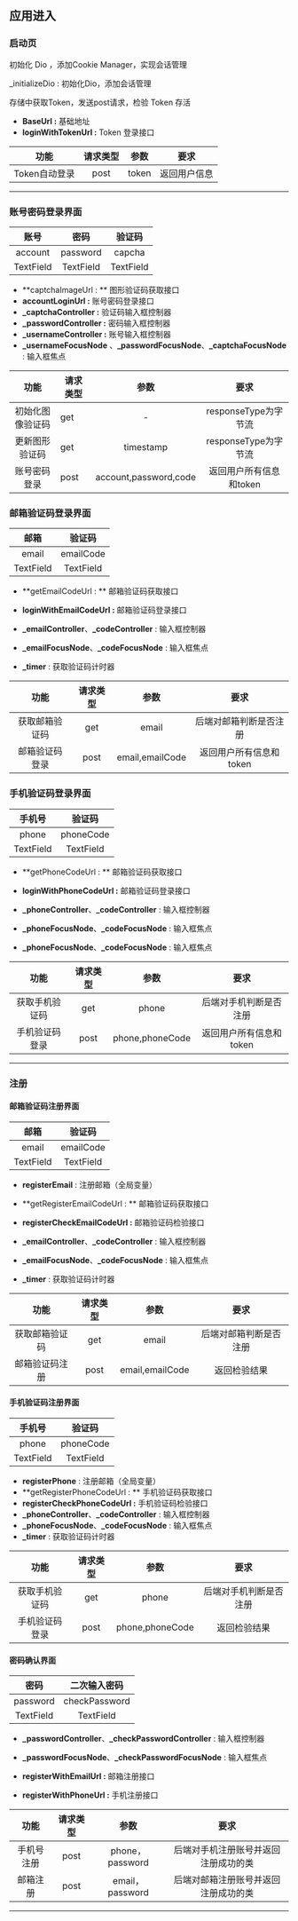 ## 应用进入

### 启动页

初始化 Dio ，添加Cookie Manager，实现会话管理

_initializeDio : 初始化Dio，添加会话管理

存储中获取Token，发送post请求，检验 Token 存活

- **BaseUrl :**  基础地址
- **loginWithTokenUrl :**  Token 登录接口

|     功能      | 请求类型 | 参数  |     要求     |
| :-----------: | :------: | :---: | :----------: |
| Token自动登录 |   post   | token | 返回用户信息 |



------

### 账号密码登录界面

|   账号    |   密码    |  验证码   |
| :-------: | :-------: | :-------: |
|  account  | password  |  capcha   |
| TextField | TextField | TextField |

- **captchaImageUrl : ** 图形验证码获取接口
- **accountLoginUrl :**  账号密码登录接口
- **_captchaController :** 验证码输入框控制器
- **_passwordController :**  密码输入框控制器
- **_usernameController :**  账号输入框控制器
- **_usernameFocusNode** 、**_passwordFocusNode**、**_captchaFocusNode** : 输入框焦点

|       功能       | 请求类型 |         参数          |          要求           |
| :--------------: | -------- | :-------------------: | :---------------------: |
| 初始化图像验证码 | get      |           -           |  responseType为字节流   |
|  更新图形验证码  | get      |       timestamp       |  responseType为字节流   |
|   账号密码登录   | post     | account,password,code | 返回用户所有信息和token |



### 邮箱验证码登录界面

|   邮箱    |  验证码   |
| :-------: | :-------: |
|   email   | emailCode |
| TextField | TextField |

- **getEmailCodeUrl : ** 邮箱验证码获取接口

- **loginWithEmailCodeUrl :** 邮箱验证码登录接口
- **_emailController**、**_codeController** : 输入框控制器
- **_emailFocusNode**、**_codeFocusNode** : 输入框焦点
- **_timer** : 获取验证码计时器

|      功能      | 请求类型 |      参数       |          要求           |
| :------------: | :------: | :-------------: | :---------------------: |
| 获取邮箱验证码 |   get    |      email      | 后端对邮箱判断是否注册  |
| 邮箱验证码登录 |   post   | email,emailCode | 返回用户所有信息和token |



### 手机验证码登录界面

|  手机号   |  验证码   |
| :-------: | :-------: |
|   phone   | phoneCode |
| TextField | TextField |

- **getPhoneCodeUrl : ** 邮箱验证码获取接口

- **loginWithPhoneCodeUrl :** 邮箱验证码登录接口

- **_phoneController**、**_codeController** : 输入框控制器

- **_phoneFocusNode**、**_codeFocusNode** : 输入框焦点

- **_phoneFocusNode**、**_codeFocusNode** : 输入框焦点

|      功能      | 请求类型 |      参数       |          要求           |
| :------------: | :------: | :-------------: | :---------------------: |
| 获取手机验证码 |   get    |      phone      | 后端对手机判断是否注册  |
| 手机验证码登录 |   post   | phone,phoneCode | 返回用户所有信息和token |

------

### 注册

#### 邮箱验证码注册界面

|   邮箱    |  验证码   |
| :-------: | :-------: |
|   email   | emailCode |
| TextField | TextField |

- **registerEmail** : 注册邮箱（全局变量）
- **getRegisterEmailCodeUrl : ** 邮箱验证码获取接口

- **registerCheckEmailCodeUrl :** 邮箱验证码检验接口

- **_emailController**、**_codeController** : 输入框控制器
- **_emailFocusNode**、**_codeFocusNode** : 输入框焦点
- **_timer** : 获取验证码计时器

|      功能      | 请求类型 |      参数       |          要求          |
| :------------: | :------: | :-------------: | :--------------------: |
| 获取邮箱验证码 |   get    |      email      | 后端对邮箱判断是否注册 |
| 邮箱验证码注册 |   post   | email,emailCode |      返回检验结果      |



#### 手机验证码注册界面

|  手机号   |  验证码   |
| :-------: | :-------: |
|   phone   | phoneCode |
| TextField | TextField |

- **registerPhone** : 注册邮箱（全局变量）
- **getRegisterPhoneCodeUrl : ** 手机验证码获取接口
- **registerCheckPhoneCodeUrl :** 手机验证码检验接口
- **_phoneController**、**_codeController** : 输入框控制器
- **_phoneFocusNode**、**_codeFocusNode** : 输入框焦点
- **_timer** : 获取验证码计时器

|      功能      | 请求类型 |      参数       |          要求          |
| :------------: | :------: | :-------------: | :--------------------: |
| 获取手机验证码 |   get    |      phone      | 后端对手机判断是否注册 |
| 手机验证码登录 |   post   | phone,phoneCode |      返回检验结果      |



#### 密码确认界面

|   密码    | 二次输入密码  |
| :-------: | :-----------: |
| password  | checkPassword |
| TextField |   TextField   |

- **_passwordController**、**_checkPasswordController** : 输入框控制器

- **_passwordFocusNode**、**_checkPasswordFocusNode** : 输入框焦点
- **registerWithEmailUrl :** 邮箱注册接口
- **registerWithPhoneUrl :** 手机注册接口

|    功能    | 请求类型 |      参数       |                 要求                 |
| :--------: | :------: | :-------------: | :----------------------------------: |
| 手机号注册 |   post   | phone，password | 后端对手机注册账号并返回注册成功的类 |
|  邮箱注册  |   post   | email，password | 后端对邮箱注册账号并返回注册成功的类 |

------